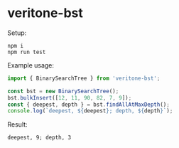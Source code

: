 # veritone-bst
Setup:
```
npm i
npm run test
```
Example usage:
```TypeScript
import { BinarySearchTree } from 'veritone-bst';

const bst = new BinarySearchTree();
bst.bulkInsert([12, 11, 90, 82, 7, 9]);
const { deepest, depth } = bst.findAllAtMaxDepth();
console.log(`deepest, ${deepest}; depth, ${depth}`);
```
Result:
```
deepest, 9; depth, 3
```

